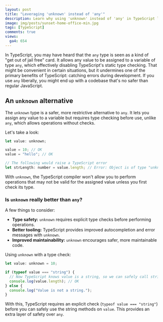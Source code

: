 ```yaml
---
layout: post
title: "Leveraging 'unknown' instead of 'any'"
description: Learn why using 'unknown' instead of 'any' in TypeScript leads to safer, more maintainable code. Discover best practices, benefits, and examples for improved type safety and error handling in TypeScript.
image: img/posts/sunset-home-office-min.jpg
tags: [TypeScript]
comments: true
views:
  ga4: 654
---
```


In TypeScript, you may have heard that the `any` type is seen as a kind of "get out of jail free" card. It allows any value to be assigned to a variable of type `any`, which effectively disabling TypeScript's static type checking. That might be convenient in certain situations, but it undermines one of the primary benefits of TypeScript: catching errors during development. If you use `any` liberally, you might end up with a codebase that's no safer than regular JavaScript.

## An `unknown` alternative

The `unknown` type is a safer, more restrictive alternative to `any`. It lets you assign any value to a variable but requires type checking before use, unlike `any`, which allows operations without checks.

Let's take a look:

```js
let value: unknown;

value = 10; // OK
value = "hello"; // OK

// The following would raise a TypeScript error
let strLength: number = value.length; // Error: Object is of type "unknown"
```

With `unknown`, the TypeScript compiler won't allow you to perform operations that may not be valid for the assigned value unless you first check its type.

### Is `unknown` really better than `any`?

A few things to consider:

-	**Type safety:** `unknown` requires explicit type checks before performing operations.
-	**Better tooling:** TypeScript provides improved autocompletion and error messages with `unknown`.
-	**Improved maintainability:** `unknown` encourages safer, more maintainable code.

Using `unknown` with a type check:

```js
let value: unknown = 10;

if (typeof value === "string") {
  // Now TypeScript knows value is a string, so we can safely call string methods
  console.log(value.length); // OK
} else {
  console.log("Value is not a string.");
}
```

With this, TypeScript requires an explicit check (`typeof value === "string"`) before you can safely use the string methods on `value`. This provides an extra layer of safety over `any`.
